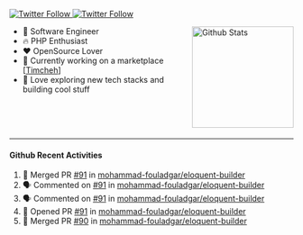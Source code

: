 <p>
  <a href="https://twitter.com/50bhan">
    <img alt="Twitter Follow" src="https://img.shields.io/twitter/follow/50bhan?color=1DA1F2&logo=twitter&style=for-the-badge">
  </a>
  
  <a href="https://www.linkedin.com/in/50bhan">
    <img alt="Twitter Follow" src="https://img.shields.io/badge/LinkedIn-0077B5?style=for-the-badge&logo=linkedin&logoColor=white">
  </a>
</p>

<img alt="Github Stats" src="https://github-readme-stats.vercel.app/api?username=50bhan&show_icons=true" align="right" height="180" />

- 🔭 Software Engineer
- :fire: PHP Enthusiast
- :hearts: OpenSource Lover
- :mega: Currently working on a marketplace [[Timcheh](https://timcheh.com)]
- 🚀 Love exploring new tech stacks and building cool stuff

<br><br><br><hr>

#### Github Recent Activities
<!--START_SECTION:activity-->
1. 🎉 Merged PR [#91](https://github.com/mohammad-fouladgar/eloquent-builder/pull/91) in [mohammad-fouladgar/eloquent-builder](https://github.com/mohammad-fouladgar/eloquent-builder)
2. 🗣 Commented on [#91](https://github.com/mohammad-fouladgar/eloquent-builder/issues/91) in [mohammad-fouladgar/eloquent-builder](https://github.com/mohammad-fouladgar/eloquent-builder)
3. 🗣 Commented on [#91](https://github.com/mohammad-fouladgar/eloquent-builder/issues/91) in [mohammad-fouladgar/eloquent-builder](https://github.com/mohammad-fouladgar/eloquent-builder)
4. 💪 Opened PR [#91](https://github.com/mohammad-fouladgar/eloquent-builder/pull/91) in [mohammad-fouladgar/eloquent-builder](https://github.com/mohammad-fouladgar/eloquent-builder)
5. 🎉 Merged PR [#90](https://github.com/mohammad-fouladgar/eloquent-builder/pull/90) in [mohammad-fouladgar/eloquent-builder](https://github.com/mohammad-fouladgar/eloquent-builder)
<!--END_SECTION:activity-->
